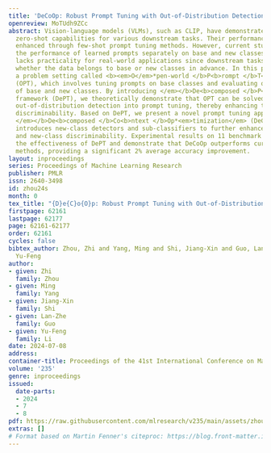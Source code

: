 ```yaml
---
title: 'DeCoOp: Robust Prompt Tuning with Out-of-Distribution Detection'
openreview: MoTUdh9ZCc
abstract: Vision-language models (VLMs), such as CLIP, have demonstrated impressive
  zero-shot capabilities for various downstream tasks. Their performance can be further
  enhanced through few-shot prompt tuning methods. However, current studies evaluate
  the performance of learned prompts separately on base and new classes. This evaluation
  lacks practicality for real-world applications since downstream tasks cannot determine
  whether the data belongs to base or new classes in advance. In this paper, we explore
  a problem setting called <b><em>O</em>*pen-world </b>P<b>rompt </b>T<b>uning<em>
  (OPT), which involves tuning prompts on base classes and evaluating on a combination
  of base and new classes. By introducing </em></b>De<b>composed </b>P<b>rompt </b>T<b>uning<em>
  framework (DePT), we theoretically demonstrate that OPT can be solved by incorporating
  out-of-distribution detection into prompt tuning, thereby enhancing the base-to-new
  discriminability. Based on DePT, we present a novel prompt tuning approach, namely,
  </em></b>De<b>composed </b>Co<b>ntext </b>Op*<em>timization</em> (DeCoOp), which
  introduces new-class detectors and sub-classifiers to further enhance the base-class
  and new-class discriminability. Experimental results on 11 benchmark datasets validate
  the effectiveness of DePT and demonstrate that DeCoOp outperforms current state-of-the-art
  methods, providing a significant 2% average accuracy improvement.
layout: inproceedings
series: Proceedings of Machine Learning Research
publisher: PMLR
issn: 2640-3498
id: zhou24s
month: 0
tex_title: "{D}e{C}o{O}p: Robust Prompt Tuning with Out-of-Distribution Detection"
firstpage: 62161
lastpage: 62177
page: 62161-62177
order: 62161
cycles: false
bibtex_author: Zhou, Zhi and Yang, Ming and Shi, Jiang-Xin and Guo, Lan-Zhe and Li,
  Yu-Feng
author:
- given: Zhi
  family: Zhou
- given: Ming
  family: Yang
- given: Jiang-Xin
  family: Shi
- given: Lan-Zhe
  family: Guo
- given: Yu-Feng
  family: Li
date: 2024-07-08
address:
container-title: Proceedings of the 41st International Conference on Machine Learning
volume: '235'
genre: inproceedings
issued:
  date-parts:
  - 2024
  - 7
  - 8
pdf: https://raw.githubusercontent.com/mlresearch/v235/main/assets/zhou24s/zhou24s.pdf
extras: []
# Format based on Martin Fenner's citeproc: https://blog.front-matter.io/posts/citeproc-yaml-for-bibliographies/
---
```

